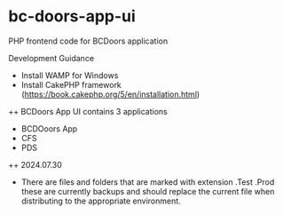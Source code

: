 # bc-doors-app-ui
PHP frontend code for BCDoors application

Development Guidance
- Install WAMP for Windows
- Install CakePHP framework (https://book.cakephp.org/5/en/installation.html)


++ BCDoors App UI contains 3 applications
- BCDOoors App
- CFS
- PDS

++ 2024.07.30
- There are files and folders that are marked with extension .Test .Prod these are currently backups and should replace the current file when distributing to the appropriate environment.
